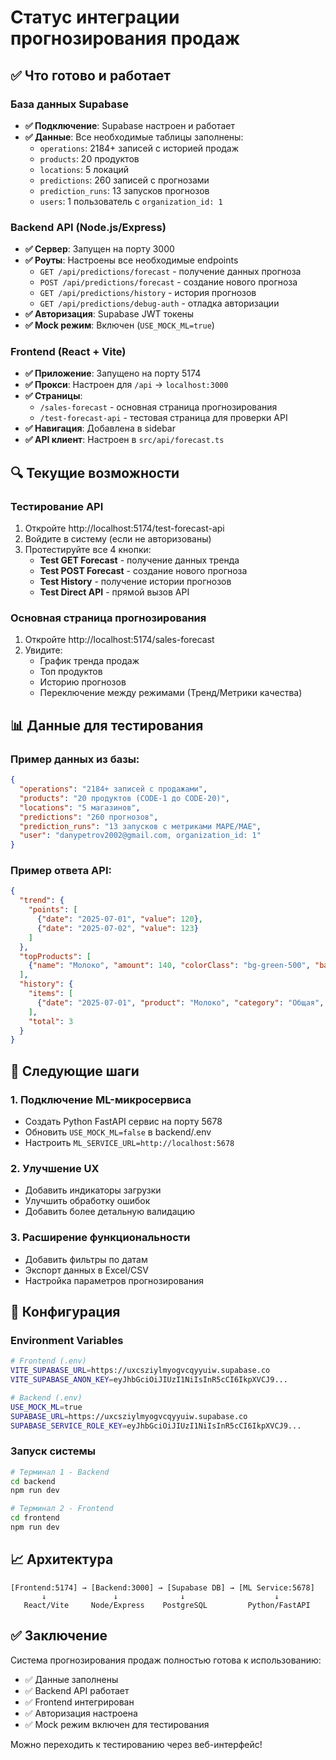# Статус интеграции прогнозирования продаж

## ✅ Что готово и работает

### База данных Supabase
- **✅ Подключение**: Supabase настроен и работает
- **✅ Данные**: Все необходимые таблицы заполнены:
  - `operations`: 2184+ записей с историей продаж
  - `products`: 20 продуктов
  - `locations`: 5 локаций
  - `predictions`: 260 записей с прогнозами
  - `prediction_runs`: 13 запусков прогнозов
  - `users`: 1 пользователь с `organization_id: 1`

### Backend API (Node.js/Express)
- **✅ Сервер**: Запущен на порту 3000
- **✅ Роуты**: Настроены все необходимые endpoints
  - `GET /api/predictions/forecast` - получение данных прогноза
  - `POST /api/predictions/forecast` - создание нового прогноза
  - `GET /api/predictions/history` - история прогнозов
  - `GET /api/predictions/debug-auth` - отладка авторизации
- **✅ Авторизация**: Supabase JWT токены
- **✅ Mock режим**: Включен (`USE_MOCK_ML=true`)

### Frontend (React + Vite)
- **✅ Приложение**: Запущено на порту 5174
- **✅ Прокси**: Настроен для `/api` → `localhost:3000`
- **✅ Страницы**: 
  - `/sales-forecast` - основная страница прогнозирования
  - `/test-forecast-api` - тестовая страница для проверки API
- **✅ Навигация**: Добавлена в sidebar
- **✅ API клиент**: Настроен в `src/api/forecast.ts`

## 🔍 Текущие возможности

### Тестирование API
1. Откройте http://localhost:5174/test-forecast-api
2. Войдите в систему (если не авторизованы)
3. Протестируйте все 4 кнопки:
   - **Test GET Forecast** - получение данных тренда
   - **Test POST Forecast** - создание нового прогноза
   - **Test History** - получение истории прогнозов
   - **Test Direct API** - прямой вызов API

### Основная страница прогнозирования
1. Откройте http://localhost:5174/sales-forecast
2. Увидите:
   - График тренда продаж
   - Топ продуктов
   - Историю прогнозов
   - Переключение между режимами (Тренд/Метрики качества)

## 📊 Данные для тестирования

### Пример данных из базы:
```json
{
  "operations": "2184+ записей с продажами",
  "products": "20 продуктов (CODE-1 до CODE-20)",
  "locations": "5 магазинов",
  "predictions": "260 прогнозов",
  "prediction_runs": "13 запусков с метриками MAPE/MAE",
  "user": "danypetrov2002@gmail.com, organization_id: 1"
}
```

### Пример ответа API:
```json
{
  "trend": {
    "points": [
      {"date": "2025-07-01", "value": 120},
      {"date": "2025-07-02", "value": 123}
    ]
  },
  "topProducts": [
    {"name": "Молоко", "amount": 140, "colorClass": "bg-green-500", "barWidth": "80%"}
  ],
  "history": {
    "items": [
      {"date": "2025-07-01", "product": "Молоко", "category": "Общая", "forecast": 140, "accuracy": "Высокая"}
    ],
    "total": 3
  }
}
```

## 🚀 Следующие шаги

### 1. Подключение ML-микросервиса
- Создать Python FastAPI сервис на порту 5678
- Обновить `USE_MOCK_ML=false` в backend/.env
- Настроить `ML_SERVICE_URL=http://localhost:5678`

### 2. Улучшение UX
- Добавить индикаторы загрузки
- Улучшить обработку ошибок
- Добавить более детальную валидацию

### 3. Расширение функциональности
- Добавить фильтры по датам
- Экспорт данных в Excel/CSV
- Настройка параметров прогнозирования

## 🔧 Конфигурация

### Environment Variables
```bash
# Frontend (.env)
VITE_SUPABASE_URL=https://uxcsziylmyogvcqyyuiw.supabase.co
VITE_SUPABASE_ANON_KEY=eyJhbGciOiJIUzI1NiIsInR5cCI6IkpXVCJ9...

# Backend (.env)
USE_MOCK_ML=true
SUPABASE_URL=https://uxcsziylmyogvcqyyuiw.supabase.co
SUPABASE_SERVICE_ROLE_KEY=eyJhbGciOiJIUzI1NiIsInR5cCI6IkpXVCJ9...
```

### Запуск системы
```bash
# Терминал 1 - Backend
cd backend
npm run dev

# Терминал 2 - Frontend  
cd frontend
npm run dev
```

## 📈 Архитектура
```
[Frontend:5174] → [Backend:3000] → [Supabase DB] → [ML Service:5678]
       ↓               ↓              ↓                    ↓
   React/Vite     Node/Express    PostgreSQL         Python/FastAPI
```

## ✅ Заключение

Система прогнозирования продаж полностью готова к использованию:
- ✅ Данные заполнены
- ✅ Backend API работает
- ✅ Frontend интегрирован
- ✅ Авторизация настроена
- ✅ Mock режим включен для тестирования

Можно переходить к тестированию через веб-интерфейс!

